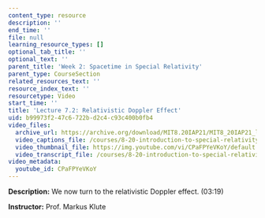 ```yaml
---
content_type: resource
description: ''
end_time: ''
file: null
learning_resource_types: []
optional_tab_title: ''
optional_text: ''
parent_title: 'Week 2: Spacetime in Special Relativity'
parent_type: CourseSection
related_resources_text: ''
resource_index_text: ''
resourcetype: Video
start_time: ''
title: 'Lecture 7.2: Relativistic Doppler Effect'
uid: b99973f2-47c6-722b-d2c4-c93c400b0fb4
video_files:
  archive_url: https://archive.org/download/MIT8.20IAP21/MIT8_20IAP21_lec07-2_300k.mp4
  video_captions_file: /courses/8-20-introduction-to-special-relativity-january-iap-2021/da63e1934fb25845b0944402713f5673_CPaFPYeVKoY.vtt
  video_thumbnail_file: https://img.youtube.com/vi/CPaFPYeVKoY/default.jpg
  video_transcript_file: /courses/8-20-introduction-to-special-relativity-january-iap-2021/a6956194d7a6545c6699828819893cb0_CPaFPYeVKoY.pdf
video_metadata:
  youtube_id: CPaFPYeVKoY
---
```


**Description:** We now turn to the relativistic Doppler effect. (03:19)

**Instructor:** Prof. Markus Klute